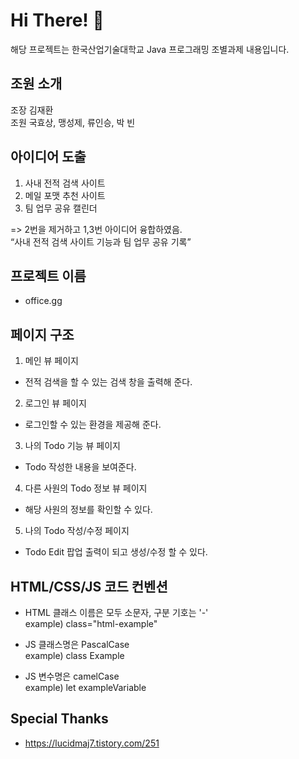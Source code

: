 # Hi There! :wave:

해당 프로젝트는 한국산업기술대학교 Java 프로그래밍 조별과제 내용입니다.

## 조원 소개
조장 김재환  
조원 국효상, 맹성제, 류인승, 박 빈

## 아이디어 도출
1. 사내 전적 검색 사이트 
2. 메일 포맷 추천 사이트  
3. 팀 업무 공유 캘린더  

=> 2번을 제거하고 1,3번 아이디어 융합하였음.  
“사내 전적 검색 사이트 기능과 팀 업무 공유 기록”  

## 프로젝트 이름  
- office.gg  

## 페이지 구조  
1. 메인 뷰 페이지  
  - 전적 검색을 할 수 있는 검색 창을 출력해 준다.  
2. 로그인 뷰 페이지  
  - 로그인할 수 있는 환경을 제공해 준다.  
3. 나의 Todo 기능 뷰 페이지  
  - Todo 작성한 내용을 보여준다.  
4. 다른 사원의 Todo 정보 뷰 페이지  
  - 해당 사원의 정보를 확인할 수 있다.  
5. 나의 Todo 작성/수정 페이지  
  - Todo Edit 팝업 출력이 되고 생성/수정 할 수 있다.

## HTML/CSS/JS 코드 컨벤션
- HTML 클래스 이름은 모두 소문자, 구분 기호는 '-'  
example) class="html-example"  
  
- JS 클래스명은 PascalCase  
example) class Example

- JS 변수명은 camelCase  
example) let exampleVariable

## Special Thanks
- https://lucidmaj7.tistory.com/251
